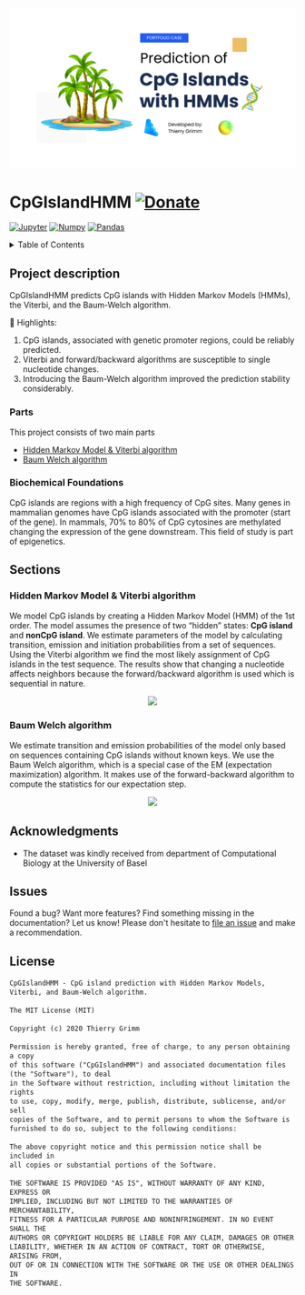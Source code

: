 ![Example](Images/CpG_Islands.png "Example")

# CpGIslandHMM [![Donate](https://img.shields.io/badge/Donate-PayPal-green.svg)](https://www.paypal.com/cgi-bin/webscr?cmd=_s-xclick&hosted_button_id=EFQXNQ7UYXYKW&source=url)

<div align='left'>

[![](https://img.shields.io/badge/Jupyter-F37626.svg?style=for-the-badge&logo=Jupyter&logoColor=white 'Jupyter')](http://jupyter.org)
[![](https://img.shields.io/badge/NumPy-013243.svg?style=for-the-badge&logo=NumPy&logoColor=white 'Numpy')](https://numpy.org)
[![](https://img.shields.io/badge/pandas-150458.svg?style=for-the-badge&logo=pandas&logoColor=white 'Pandas')](https://pandas.pydata.org)
</div>

<details>
  <summary>Table of Contents</summary>
  <ol>
    <li>
      <a href="#project-description">Project description</a>
      <ul>
        <li><a href="#parts">Parts</a></li>
        <li><a href="#biochemical-foundations">Biochemical Foundations</a></li>
      </ul>
    </li>
    <li>
      <a href="#sections">Sections</a>
      <ul>
        <li><a href="#hidden-markov-model-viterbi-algorithm">Hidden Markov Model & Viterbi algorithm</a></li>
        <li><a href="#baum-welch-algorithm">Baum Welch algorithm</a></li>
      </ul>
    </li>
    <li><a href="#acknowledgments">Acknowledgments</a></li>
    <li><a href="#issues">Issues</a></li>
    <li><a href="#license">License</a></li>
  </ol>
</details>

## Project description

CpGIslandHMM predicts CpG islands with Hidden Markov Models (HMMs), the Viterbi, and the Baum-Welch algorithm.

:star2: Highlights:
1. CpG islands, associated with genetic promoter regions, could be reliably predicted.
2. Viterbi and forward/backward algorithms are susceptible to single nucleotide changes.
3. Introducing the Baum-Welch algorithm improved the prediction stability considerably.


### Parts

This project consists of two main parts

* [Hidden Markov Model & Viterbi algorithm](https://github.com/thierrygrimm/cpg-island-hmm/blob/master/Jupyter%20Notebooks/CpG%20islands%20Hidden%20Markov%20Model.ipynb)
* [Baum Welch algorithm](https://github.com/thierrygrimm/cpg-island-hmm/blob/master/Jupyter%20Notebooks/Baum-Welch%20algorithm.ipynb)

### Biochemical Foundations

CpG islands are regions with a high frequency of CpG sites. Many genes in mammalian genomes have CpG islands associated
with the promoter (start of the gene). In mammals, 70% to 80% of CpG cytosines are methylated changing the expression of
the gene downstream. This field of study is part of epigenetics.

## Sections

### Hidden Markov Model & Viterbi algorithm

We model CpG islands by creating a Hidden Markov Model (HMM) of the 1st order. The model assumes the presence of two
“hidden” states: **CpG island** and **nonCpG island**. We estimate parameters of the model by calculating transition,
emission and initiation probabilities from a set of sequences. Using the Viterbi algorithm we find the most likely
assignment of CpG islands in the test sequence. The results show that changing a nucleotide affects neighbors because
the forward/backward algorithm is used which is sequential in nature.

<p align="center">
  <img src="Images/Viterbi.png">
</p>

### Baum Welch algorithm

We estimate transition and emission probabilities of the model only based on sequences containing CpG islands without
known keys. We use the Baum Welch algorithm, which is a special case of the EM (expectation maximization) algorithm. It
makes use of the forward-backward algorithm to compute the statistics for our expectation step.

<p align="center">
  <img src="Images/BaumWelch.png">
</p>

## Acknowledgments

* The dataset was kindly received from department of Computational Biology at the University of Basel

## Issues

Found a bug? Want more features? Find something missing in the documentation? Let us know! Please don't hesitate
to [file an issue](https://github.com/thierrygrimm/cpg-island-hmm/issues/new) and make a recommendation.

## License

```
CpGIslandHMM - CpG island prediction with Hidden Markov Models, Viterbi, and Baum-Welch algorithm.

The MIT License (MIT)

Copyright (c) 2020 Thierry Grimm

Permission is hereby granted, free of charge, to any person obtaining a copy
of this software ("CpGIslandHMM") and associated documentation files (the "Software"), to deal
in the Software without restriction, including without limitation the rights
to use, copy, modify, merge, publish, distribute, sublicense, and/or sell
copies of the Software, and to permit persons to whom the Software is
furnished to do so, subject to the following conditions:

The above copyright notice and this permission notice shall be included in
all copies or substantial portions of the Software.

THE SOFTWARE IS PROVIDED "AS IS", WITHOUT WARRANTY OF ANY KIND, EXPRESS OR
IMPLIED, INCLUDING BUT NOT LIMITED TO THE WARRANTIES OF MERCHANTABILITY,
FITNESS FOR A PARTICULAR PURPOSE AND NONINFRINGEMENT. IN NO EVENT SHALL THE
AUTHORS OR COPYRIGHT HOLDERS BE LIABLE FOR ANY CLAIM, DAMAGES OR OTHER
LIABILITY, WHETHER IN AN ACTION OF CONTRACT, TORT OR OTHERWISE, ARISING FROM,
OUT OF OR IN CONNECTION WITH THE SOFTWARE OR THE USE OR OTHER DEALINGS IN
THE SOFTWARE.
```
